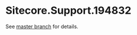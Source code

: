 # Sitecore.Support.194832

See [master branch](https://github.com/sitecoresupport/Sitecore.Support.194832) for details.